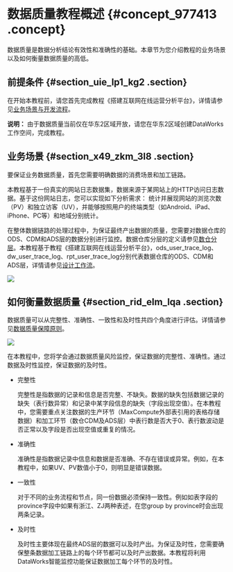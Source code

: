 # 数据质量教程概述 {#concept_977413 .concept}

数据质量是数据分析结论有效性和准确性的基础。本章节为您介绍教程的业务场景以及如何衡量数据质量的高低。

## 前提条件 {#section_uie_lp1_kg2 .section}

在开始本教程前，请您首先完成教程《搭建互联网在线运营分析平台》，详情请参见[业务场景与开发流程](cn.zh-CN/使用教程/搭建互联网在线运营分析平台/业务场景与开发流程.md#)。

**说明：** 由于数据质量当前仅在华东2区域开放，请您在华东2区域创建DataWorks工作空间，完成教程。

## 业务场景 {#section_x49_zkm_3l8 .section}

要保证业务数据质量，首先您需要明确数据的消费场景和加工链路。

本教程基于一份真实的网站日志数据集，数据来源于某网站上的HTTP访问日志数据。基于这份网站日志，您可以实现如下分析需求： 统计并展现网站的浏览次数（PV）和独立访客（UV），并能够按照用户的终端类型（如Android、iPad、iPhone、PC等）和地域分别统计。

在整体数据链路的处理过程中，为保证最终产出数据的质量，您需要对数据仓库的ODS、CDM和ADS层的数据分别进行监控。数据仓库分层的定义请参见[数仓分层](cn.zh-CN/使用教程/构建与优化数据仓库/架构与模型设计/数仓分层.md#)。本教程基于教程《搭建互联网在线运营分析平台》，ods\_user\_trace\_log、dw\_user\_trace\_log、rpt\_user\_trace\_log分别代表数据仓库的ODS、CDM和ADS层，详情请参见[设计工作流](cn.zh-CN/使用教程/搭建互联网在线运营分析平台/数据建模与开发/设计工作流.md#)。

![](http://static-aliyun-doc.oss-cn-hangzhou.aliyuncs.com/assets/img/789004/156282573750680_zh-CN.png)

## 如何衡量数据质量 {#section_rid_elm_lqa .section}

数据质量可以从完整性、准确性、一致性和及时性共四个角度进行评估。详情请参见[数据质量保障原则](../../../../cn.zh-CN/管理/数据质量管理/数据质量保障原则.md#)。

![](http://static-aliyun-doc.oss-cn-hangzhou.aliyuncs.com/assets/img/789004/156282573750681_zh-CN.png)

在本教程中，您将学会通过数据质量风险监控，保证数据的完整性、准确性。通过数据及时性监控，保证数据的及时性。

-   完整性

    完整性是指数据的记录和信息是否完整、不缺失。数据的缺失包括数据记录的缺失（表行数异常）和记录中某字段信息的缺失（字段出现空值）。在本教程中，您需要重点关注数据的生产环节（MaxCompute外部表引用的表格存储数据）和加工环节（数仓CDM及ADS层）中表行数是否大于0、表行数波动是否正常以及字段是否出现空值或重复的情况。

-   准确性

    准确性是指数据记录中信息和数据是否准确、不存在错误或异常。例如，在本教程中，如果UV、PV数值小于0，则明显是错误数据。

-   一致性

    对于不同的业务流程和节点，同一份数据必须保持一致性。例如如表字段的province字段中如果有浙江、ZJ两种表述，在您group by province时会出现两条记录。

-   及时性

    及时性主要体现在最终ADS层的数据可以及时产出。为保证及时性，您需要确保整条数据加工链路上的每个环节都可以及时产出数据。本教程将利用DataWorks智能监控功能保证数据加工每个环节的及时性。


